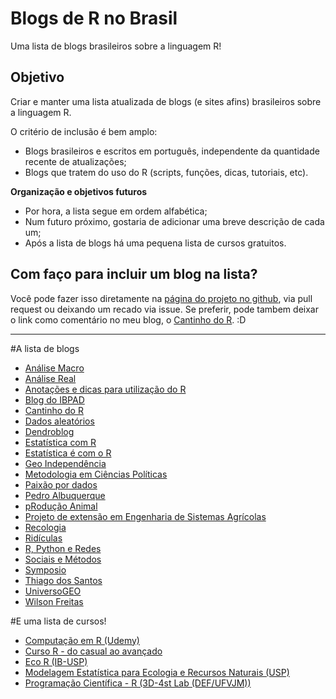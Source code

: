 # Blogs de R no Brasil

Uma lista de blogs brasileiros sobre a linguagem R!

## Objetivo

Criar e manter uma lista atualizada de blogs (e sites afins) brasileiros sobre a linguagem R.

O critério de inclusão é bem amplo:

- Blogs brasileiros e escritos em português, independente da quantidade recente de atualizações;
- Blogs que tratem do uso do R (scripts, funções, dicas, tutoriais, etc).

**Organização e objetivos futuros**

- Por hora, a lista segue em ordem alfabética;
- Num futuro próximo, gostaria de adicionar uma breve descrição de cada um;
- Após a lista de blogs há uma pequena lista de cursos gratuitos.

## Com faço para incluir um blog na lista?

Você pode fazer isso diretamente na [página do projeto no github](https://github.com/marcosvital/blogs-de-R-no-Brasil), via pull request ou deixando um recado via issue. Se preferir, pode tambem deixar o link como comentário no meu blog, o [Cantinho do R](https://cantinhodor.wordpress.com/). :D

***

#A lista de blogs

- [Análise Macro](http://analisemacro.com.br/blog/)
- [Análise Real](https://analisereal.com/)
- [Anotações e dicas para utilização do R](http://aolinto-r.blogspot.com.br/)
- [Blog do IBPAD](http://www.ibpad.com.br/blog/analise-de-dados/)
- [Cantinho do R](https://cantinhodor.wordpress.com/)
- [Dados aleatórios](http://www.dadosaleatorios.com.br/)
- [Dendroblog](http://labdendro.com/blog/)
- [Estatística com R](http://estatisticacomr.com.br/)
- [Estatística é com o R](http://www.estatisticacomr.uff.br)
- [Geo Independência](https://geoind.wordpress.com/)
- [Metodologia em Ciências Políticas](http://metodologiapolitica.com/#sthash.rDXB5bZo.dpbs)
- [Paixão por dados](http://sillasgonzaga.github.io/)
- [Pedro Albuquerque](http://pedrounb.blogspot.com.br/)
- [pRodução Animal](https://producaoanimalcomr.wordpress.com/)
- [Projeto de extensão em Engenharia de Sistemas Agrícolas](https://sistemasagricolas.wordpress.com/)
- [Recologia](http://recologia.com.br/)
- [Ridículas](https://ridiculas.wordpress.com/)
- [R, Python e Redes](http://neylsoncrepalde.github.io/)
- [Sociais e Métodos](https://sociaisemetodos.wordpress.com/)
- [Symposio](https://blog.symposio.com.br/)
- [Thiago dos Santos](https://thiagodossantos.com/#blog)
- [UniversoGEO](http://universogeo.org/)
- [Wilson Freitas](http://wilsonfreitas.github.io/)

#E uma lista de cursos!

- [Computação em R (Udemy)](https://www.udemy.com/draft/101960/)
- [Curso R - do casual ao avançado](http://curso-r.github.io/index.html)
- [Eco R (IB-USP)](http://ecologia.ib.usp.br/bie5782/doku.php?id=start)
- [Modelagem Estatística para Ecologia e Recursos Naturais (USP)](http://cmq.esalq.usp.br/BIE5781/doku.php) 
- [Programação Científica - R (3D-4st Lab (DEF/UFVJM))](https://www.easy-lms.com/pt/programacao-cientifica-r/course-12031)
